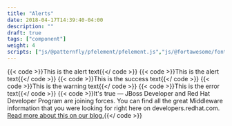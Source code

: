 ```yaml
---
title: "Alerts"
date: 2018-04-17T14:39:40-04:00
description: ""
draft: true
tags: ["component"]
weight: 4
scripts: ["js/@patternfly/pfelement/pfelement.js","js/@fortawesome/fontawesome-svg-core/index.es.js","js/@fortawesome/pro-solid-svg-icons/index.es.js", "js/@rhd/rhdp-alert.js"]
---
```


{{< code >}}<rhdp-alert>This is the alert text</rhdp-alert>{{</ code >}}
{{< code >}}<rhdp-alert heading="Alert with a Heading:">This is the alert text</rhdp-alert>{{</ code >}}
{{< code >}}<rhdp-alert type="success" heading="Success Heading:">This is the success text</rhdp-alert>{{</ code >}}
{{< code >}}<rhdp-alert type="warning" heading="Warning Heading:">This is the warning text</rhdp-alert>{{</ code >}}
{{< code >}}<rhdp-alert type="error" heading="Error Heading:">This is the error text</rhdp-alert>{{</ code >}}
{{< code >}}<rhdp-alert type="info" size="xl" heading="Welcome jboss.org members!">It's true &mdash; JBoss Developer and Red Hat Developer Program are joining forces. You can find all the great Middleware information that you were looking for right here on developers.redhat.com. <a href="https://developer.jboss.org/blogs/mark.little/2017/08/31/we-are-moving?_sscc=t">Read more about this on our blog.</a></rhdp-alert>{{</ code >}}



